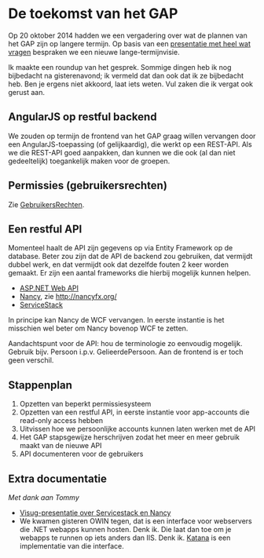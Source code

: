 De toekomst van het GAP
=======================

Op 20 oktober 2014 hadden we een vergadering over wat de plannen van het
GAP zijn op langere termijn. Op basis van een [presentatie met heel wat
vragen](https://develop.chiro.be/johan/toekomst-gap) bespraken we een
nieuwe lange-termijnvisie.

Ik maakte een roundup van het gesprek. Sommige dingen heb ik nog
bijbedacht na gisterenavond; ik vermeld dat dan ook dat ik ze bijbedacht
heb. Ben je ergens niet akkoord, laat iets weten. Vul zaken die ik
vergat ook gerust aan.

AngularJS op restful backend
----------------------------

We zouden op termijn de frontend van het GAP graag willen vervangen door
een AngularJS-toepassing (of gelijkaardig), die werkt op een REST-API.
Als we die REST-API goed aanpakken, dan kunnen we die ook (al dan niet
gedeeltelijk) toegankelijk maken voor de groepen.

Permissies (gebruikersrechten)
------------------------------

Zie [GebruikersRechten](GebruikersRechten.md).

Een restful API
---------------

Momenteel haalt de API zijn gegevens op via Entity Framework op de
database. Beter zou zijn dat de API de backend zou gebruiken, dat
vermijdt dubbel werk, en dat vermijdt ook dat dezelfde fouten 2 keer
worden gemaakt. Er zijn een aantal frameworks die hierbij mogelijk
kunnen helpen.

-   [ASP.NET Web API](http://www.asp.net/web-api)
-   [Nancy](Nancy.md), zie http://nancyfx.org/
-   [ServiceStack](https://servicestack.net/)

In principe kan Nancy de WCF vervangen. In eerste instantie is het
misschien wel beter om Nancy bovenop WCF te zetten.

Aandachtspunt voor de API: hou de terminologie zo eenvoudig mogelijk.
Gebruik bijv. Persoon i.p.v. GelieerdePersoon. Aan de frontend is er
toch geen verschil.

Stappenplan
-----------

1.  Opzetten van beperkt permissiesysteem
2.  Opzetten van een restful API, in eerste instantie voor app-accounts
    die read-only access hebben
3.  Uitvissen hoe we persoonlijke accounts kunnen laten werken met de
    API
4.  Het GAP stapsgewijze herschrijven zodat het meer en meer gebruik
    maakt van de nieuwe API
5.  API documenteren voor de gebruikers

Extra documentatie
------------------

*Met dank aan Tommy*

-   [Visug-presentatie over Servicestack en
    Nancy](http://www.slideshare.net/hanneslowette1/visug-session-servicestack-nancy)
-   We kwamen gisteren OWIN tegen, dat is een interface voor webservers
    die .NET webapps kunnen hosten. Denk ik. Die laat dan toe om je
    webapps te runnen op iets anders dan IIS. Denk ik.
    [Katana](http://www.asp.net/aspnet/overview/owin-and-katana/an-overview-of-project-katana)
    is een implementatie van die interface.

